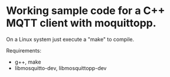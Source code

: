 # Working sample code for a C++ MQTT client with moquittopp.
On a Linux system just execute a "make" to compile.

Requirements: 
 - g++, make
 - libmosquitto-dev, libmosquittopp-dev
 